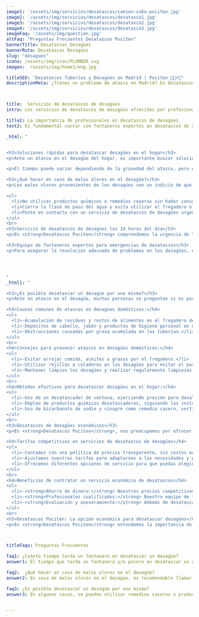 ```yaml
---
image1: '/assets/img/servicios/desatascos/camion-cuba-pociten.jpg'
image2: '/assets/img/servicios/desatascos/desatasco1.jpg'
image3: '/assets/img/servicios/desatascos/desatasco2.jpg'
image4: '/assets/img/servicios/desatascos/desatasco3.jpg'
imageFaq: '/assets/img/question.jpg'
altFaq: "Preguntas Frecuentes Desatascos Pociten"
bannerTitle: Desatascos Desagües
bannerRuta: Desatascos Desagües
slug: "desagues"
icono: /assets/img/icon/PLUMBER.svg
imagen:  /assets/img/home1/eng.jpg

titleSEO: "Desatascos Tuberías y Desagües en Madrid | Pociten 💪👷‍♂️🚰"
descriptionMeta: ¿Tienes un problema de atasco en Madrid? En Desatascos Pociten ofrecemos servicios de desatrancos urgentes con soluciones rápidas y profesionales. ¡Contacta con nosotros y soluciona tu problema de atasco hoy mismo! 💪👷‍♂️🚰



title:  Servicios de desatascos de desagües
intro: Los servicios de desatascos de desagües ofrecidos por profesionales como Desatascos Pociten son la solución ideal para resolver problemas de atascos en el hogar. Estos servicios incluyen la limpieza y desatascado de tuberías y desagües de cualquier tipo, ya sea en hogares, negocios o comunidades de vecinos.

title2: La importancia de profesionales en desatascos de desagües
text2: Es fundamental contar con fontaneros expertos en desatascos de desagües para garantizar un servicio eficiente y seguro. Los profesionales cuentan con conocimientos y herramientas especializadas para desatascar los desagües de forma adecuada, evitando daños adicionales en las tuberías. Confíar en profesionales como Desatascos Pociten garantiza resultados satisfactorios y duraderos.

_html: "


<h3>Soluciones rápidas para desatascar desagües en el hogar</h3>
<p>Ante un atasco en el desagüe del hogar, es importante buscar soluciones rápidas para evitar complicaciones mayores. En algunos casos, es posible intentar desatascarlo por cuenta propia utilizando métodos caseros o herramientas como desatascadores manuales. Sin embargo, si el atasco persiste o la situación se agrava, es recomendable contactar a profesionales en desatascos de desagües para una solución efectiva.</p>

<p>El tiempo puede variar dependiendo de la gravedad del atasco, pero en general, un fontanero experto puede solucionarlo en poco tiempo.</p>

<h3>¿Qué hacer en caso de malos olores en el desagüe?</h3>
<p>Los malos olores provenientes de los desagües son un indicio de que puede haber un problema en las tuberías. En caso de notar este tipo de olores desagradables, es importante tomar medidas rápidas para evitar que la situación empeore. A continuación, te presentamos algunas acciones a seguir en caso de malos olores en el desagüe:</p>

<ul>
  <li>No utilices productos químicos o remedios caseros sin haber consultado a un profesional, ya que esto puede empeorar la situación.</li>
  <li>Cierra la llave de paso del agua y evita utilizar el fregadero o cualquier otro desagüe hasta que se haya resuelto el problema.</li>
  <li>Ponte en contacto con un servicio de desatascos de desagües urgente, como <strong>Desatascos Pociten</strong>, para que un fontanero experto acuda rápidamente a solucionar el atasco.</li>
</ul>
<br>
<h3>Servicio de desatascos de desagües las 24 horas del día</h3>
<p>En <strong>Desatascos Pociten</strong> comprendemos la urgencia de los problemas relacionados con los desagües. Es por eso que ofrecemos un servicio disponible las 24 horas del día, los 365 días del año. Nuestro equipo de fontaneros expertos está capacitado para atender cualquier emergencia de desatascos de desagües, brindándote la tranquilidad de saber que contarás con ayuda rápida y efectiva en cualquier momento.</p>

<h3>Equipo de fontaneros expertos para emergencias de desatascos</h3>
<p>Para asegurar la resolución adecuada de problemas en los desagües, es crucial contar con profesionales cualificados. En <strong>Desatascos Pociten</strong>, disponemos de un equipo de fontaneros expertos en desatascos de desagües, capacitados para identificar y solucionar cualquier inconveniente. Nuestros fontaneros cuentan con la experiencia y el conocimiento necesario para abordar situaciones de emergencia con eficacia, utilizando técnicas y herramientas adecuadas.</p>




"
_html1: "

<h3>¿Es posible desatascar un desagüe por uno mismo?</h3>
<p>Ante un atasco en el desagüe, muchas personas se preguntan si es posible solucionarlo por cuenta propia. A continuación, te brindamos información útil sobre este tema.</p>

<h4>Causas comunes de atascos en desagües domésticos:</h4>
<ul>
  <li>-Acumulación de residuos y restos de alimentos en el fregadero de la cocina.</li>
  <li>-Depósitos de cabello, jabón y productos de higiene personal en el desagüe del baño.</li>
  <li>-Obstrucciones causadas por grasa acumulada en las tuberías.</li>
</ul>
<br>
<h4>Consejos para prevenir atascos en desagües domésticos:</h4>
<ul>
  <li>-Evitar arrojar comida, aceites o grasas por el fregadero.</li>
  <li>-Utilizar rejillas o coladores en los desagües para evitar el paso de residuos sólidos.</li>
  <li>-Mantener limpios los desagües y realizar regularmente limpiezas preventivas.</li>
</ul>
<br>
<h4>Métodos efectivos para desatascar desagües en el hogar:</h4>
<ul>
  <li>-Uso de un desatascador de ventosa, ejerciendo presión para desalojar la obstrucción.</li>
  <li>-Empleo de productos químicos desatascadores, siguiendo las instrucciones y precauciones adecuadas.</li>
  <li>-Uso de bicarbonato de sodio y vinagre como remedio casero, vertiéndolos en el desagüe y enjuagando con agua caliente.</li>
</ul>
<br>
<h3>Desatascos de desagües económicos</h3>
<p>En <strong>Desatascos Pociten</strong>, nos preocupamos por ofrecer servicios de calidad a precios competitivos. Nuestras tarifas en desatascos de desagües están diseñadas pensando en nuestros clientes, brindando soluciones eficientes sin comprometer la calidad del trabajo realizado.</p>

<h4>Tarifas competitivas en servicios de desatascos de desagües</h4>
<ul>
  <li>-Contamos con una política de precios transparente, sin costos ocultos.</li>
  <li>-Ajustamos nuestras tarifas para adaptarnos a las necesidades y presupuestos de nuestros clientes.</li>
  <li>-Ofrecemos diferentes opciones de servicio para que puedas elegir la que mejor se ajuste a tus requerimientos.</li>
</ul>
<br>
<h4>Beneficios de contratar un servicio económico de desatascos</h4>
<ul>
  <li>-<strong>Ahorro de dinero:</strong> Nuestros precios competitivos te permitirán obtener un servicio de calidad a un costo razonable.</li>
  <li>-<strong>Profesionales cualificados:</strong> Nuestro equipo de fontaneros expertos garantiza una solución eficiente y duradera para tus problemas de desatascos.</li>
  <li>-<strong>Evaluación y asesoramiento:</strong> Además de desatascar tus desagües, nuestros profesionales te brindarán consejos para prevenir futuros atascos y mejorar el rendimiento de tus sistemas de desagüe.</li>
</ul>
<br>
<h5>Desatascos Pociten: La opción económica para desatascar desagües</h5>
<p>En <strong>Desatascos Pociten</strong> entendemos la importancia de ofrecer un servicio de calidad a precios asequibles. Nuestra amplia experiencia en desatascos de desagües nos respalda como una opción confiable y económica. No importa la gravedad del atasco, nuestro equipo de fontaneros expertos se encargará de resolverlo de manera eficiente y sin afectar tu bolsillo.</p>"



titleFaqs: Preguntas Frecuentes

faq1: ¿Cuánto tiempo tarda un fontanero en desatascar un desagüe? 
answer1: El tiempo que tarda un fontanero y/o pocero en desatascar un desagüe puede variar dependiendo de la gravedad del atasco. En general, un fontanero experto puede solucionarlo en poco tiempo utilizando herramientas especializadas y técnicas eficientes. Es importante contactar a profesionales cualificados para garantizar un resultado satisfactorio y evitar daños adicionales.

faq2:  ¿Qué hacer en caso de malos olores en el desagüe?
answer2: En caso de malos olores en el desagüe, es recomendable llamar a profesionales de desatascos. Los malos olores pueden indicar un problema en las tuberías, como acumulación de residuos o filtraciones. Los fontaneros expertos realizarán una inspección y limpieza de los desagües, identificando y solucionando la causa del mal olor para garantizar un funcionamiento adecuado del sistema de desagüe.

faq3: ¿Es posible desatascar un desagüe por uno mismo?
answer3: En algunos casos, se pueden utilizar remedios caseros o productos químicos para desatascar desagües menores. Sin embargo, es importante tener precaución y determinar la causa del atasco antes de proceder. Para atascos más graves o recurrentes, es recomendable contactar a profesionales de desatascos. Ellos cuentan con las herramientas adecuadas y la experiencia necesaria para resolver cualquier tipo de obstrucción de forma segura y efectiva.


---
```

